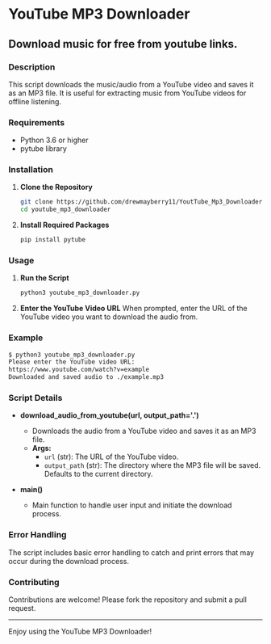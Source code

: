 
# YouTube MP3 Downloader

## Download music for free from youtube links.

### Description
This script downloads the music/audio from a YouTube video and saves it as an MP3 file. It is useful for extracting music from YouTube videos for offline listening.

### Requirements
- Python 3.6 or higher
- pytube library

### Installation

1. **Clone the Repository**
   ```sh
   git clone https://github.com/drewmayberry11/YoutTube_Mp3_Downloader.git
   cd youtube_mp3_downloader
   ```

2. **Install Required Packages**
   ```sh
   pip install pytube
   ```

### Usage
1. **Run the Script**
   ```sh
   python3 youtube_mp3_downloader.py
   ```

2. **Enter the YouTube Video URL**
   When prompted, enter the URL of the YouTube video you want to download the audio from.

### Example
```sh
$ python3 youtube_mp3_downloader.py
Please enter the YouTube video URL:
https://www.youtube.com/watch?v=example
Downloaded and saved audio to ./example.mp3
```

### Script Details
- **download_audio_from_youtube(url, output_path='.')**
  - Downloads the audio from a YouTube video and saves it as an MP3 file.
  - **Args:**
    - `url` (str): The URL of the YouTube video.
    - `output_path` (str): The directory where the MP3 file will be saved. Defaults to the current directory.
    
- **main()**
  - Main function to handle user input and initiate the download process.

### Error Handling
The script includes basic error handling to catch and print errors that may occur during the download process.

### Contributing
Contributions are welcome! Please fork the repository and submit a pull request.


---

Enjoy using the YouTube MP3 Downloader!
